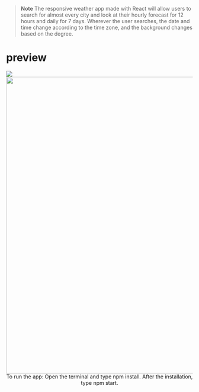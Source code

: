 > **Note** The responsive weather app made with React will allow users to search for almost every city and look at their hourly forecast for 12 hours and daily for 7 days. Wherever the user searches, the date and time change according to the time zone, and the background changes based on the degree. 

<h1>preview</h1>
<img src="https://user-images.githubusercontent.com/109925130/190870576-2faa1b35-2788-4c50-9dd3-82e435e6d2e7.png">
<div align="center">
<img src="https://user-images.githubusercontent.com/109925130/190869578-f84c1ecc-ca50-413e-b7f7-87d31704bdd9.gif" style="width: 800px;">
 To run the app: Open the terminal and type npm install. After the installation, type npm start.
</div>
